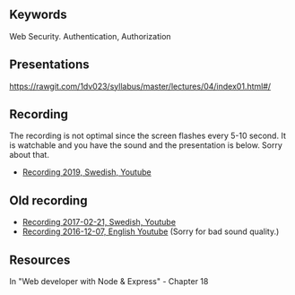 ## Keywords
Web Security. Authentication, Authorization

## Presentations
https://rawgit.com/1dv023/syllabus/master/lectures/04/index01.html#/

## Recording
The recording is not optimal since the screen flashes every 5-10 second. It is watchable and you have the sound and the presentation is below. Sorry about that.
* [Recording 2019, Swedish, Youtube](https://youtu.be/GQFdw_O-cl8?t=890)
## Old recording
* [Recording 2017-02-21, Swedish, Youtube](https://youtu.be/HGU7WuKr5mw?t=642)
* [Recording 2016-12-07, English Youtube](https://youtu.be/_l9hb4lv84E) (Sorry for bad sound quality.)


## Resources
In "Web developer with Node & Express" - Chapter 18
